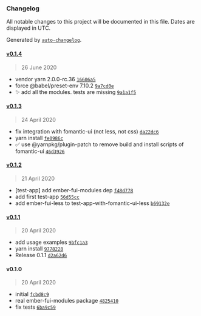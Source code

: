 ### Changelog

All notable changes to this project will be documented in this file. Dates are displayed in UTC.

Generated by [`auto-changelog`](https://github.com/CookPete/auto-changelog).

#### [v0.1.4](https://github.com/bartocc/ember-fui-modules/compare/v0.1.3...v0.1.4)

> 26 June 2020

- vendor yarn 2.0.0-rc.36 [`16606a5`](https://github.com/bartocc/ember-fui-modules/commit/16606a52a35cc6d5415c7b94fa6a47d5099f96f7)
- force @babel/preset-env 7.10.2 [`9a7cd0e`](https://github.com/bartocc/ember-fui-modules/commit/9a7cd0eef56a9f77d0fa65d1893846f3b85343b5)
- ✨ add all the modules. tests are missing [`9a1a1f5`](https://github.com/bartocc/ember-fui-modules/commit/9a1a1f5c44c82852f5f7d5ce7e7df52076984e98)

#### [v0.1.3](https://github.com/bartocc/ember-fui-modules/compare/v0.1.2...v0.1.3)

> 24 April 2020

- fix integration with fomantic-ui (not less, not css) [`da22dc6`](https://github.com/bartocc/ember-fui-modules/commit/da22dc6a2d4af0376f92315531037e01bcf02cf0)
- yarn install [`fe0986c`](https://github.com/bartocc/ember-fui-modules/commit/fe0986cfbe4ff4d444140397008611a1f5d9efd5)
- ✅ use @yarnpkg/plugin-patch to remove build and install scripts of fomantic-ui [`46d3926`](https://github.com/bartocc/ember-fui-modules/commit/46d392620c0564c2d46d2b960b80b69f5b2337f5)

#### [v0.1.2](https://github.com/bartocc/ember-fui-modules/compare/v0.1.1...v0.1.2)

> 21 April 2020

- [test-app] add ember-fui-modules dep [`f48d778`](https://github.com/bartocc/ember-fui-modules/commit/f48d778ab46e1bc3d020cd4441b257cdd2e442de)
- add first test-app [`56d55cc`](https://github.com/bartocc/ember-fui-modules/commit/56d55cc9812060b42b14f10981a3ee7e0cabefc2)
- add ember-fui-less to test-app-with-fomantic-ui-less [`b69132e`](https://github.com/bartocc/ember-fui-modules/commit/b69132e2343d30bc7783e815c7a5030c0cde6e7c)

#### [v0.1.1](https://github.com/bartocc/ember-fui-modules/compare/v0.1.0...v0.1.1)

> 20 April 2020

- add usage examples [`9bfc1a3`](https://github.com/bartocc/ember-fui-modules/commit/9bfc1a3cd8240f1e337382fa8b257c42ded169d3)
- yarn install [`9778228`](https://github.com/bartocc/ember-fui-modules/commit/97782288f846b447641ed51c94959539760ff3bd)
- Release 0.1.1 [`d2a62d6`](https://github.com/bartocc/ember-fui-modules/commit/d2a62d66ce072223e335116bad107571fee4b34c)

#### v0.1.0

> 20 April 2020

- initial [`fcbd8c9`](https://github.com/bartocc/ember-fui-modules/commit/fcbd8c9348b26f217ef3ff3c332a6d59ec1e2fbf)
- real ember-fui-modules package [`4825410`](https://github.com/bartocc/ember-fui-modules/commit/4825410d8e6818962deaa75ded04427f91b51f7d)
- fix tests [`6ba9c59`](https://github.com/bartocc/ember-fui-modules/commit/6ba9c592b46a2477a945beff601bdadf390a6ec5)
